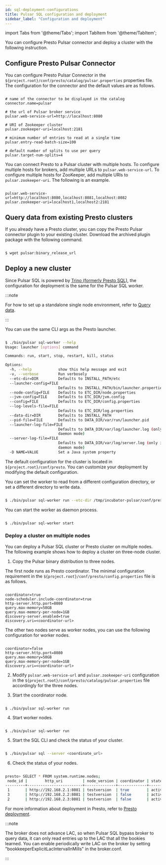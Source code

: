 ```yaml
---
id: sql-deployment-configurations
title: Pulsar SQL configuration and deployment
sidebar_label: "Configuration and deployment"
---
```


import Tabs from '@theme/Tabs';
import TabItem from '@theme/TabItem';


You can configure Presto Pulsar connector and deploy a cluster with the following instruction.

## Configure Presto Pulsar Connector
You can configure Presto Pulsar Connector in the `${project.root}/conf/presto/catalog/pulsar.properties` properties file. The configuration for the connector and the default values are as follows.

```properties

# name of the connector to be displayed in the catalog
connector.name=pulsar

# the url of Pulsar broker service
pulsar.web-service-url=http://localhost:8080

# URI of Zookeeper cluster
pulsar.zookeeper-uri=localhost:2181

# minimum number of entries to read at a single time
pulsar.entry-read-batch-size=100

# default number of splits to use per query
pulsar.target-num-splits=4

```

You can connect Presto to a Pulsar cluster with multiple hosts. To configure multiple hosts for brokers, add multiple URLs to `pulsar.web-service-url`. To configure multiple hosts for ZooKeeper, add multiple URIs to `pulsar.zookeeper-uri`. The following is an example.

```

pulsar.web-service-url=http://localhost:8080,localhost:8081,localhost:8082
pulsar.zookeeper-uri=localhost1,localhost2:2181

```

## Query data from existing Presto clusters

If you already have a Presto cluster, you can copy the Presto Pulsar connector plugin to your existing cluster. Download the archived plugin package with the following command.

```bash

$ wget pulsar:binary_release_url

```

## Deploy a new cluster

Since Pulsar SQL is powered by [Trino (formerly Presto SQL)](https://trino.io), the configuration for deployment is the same for the Pulsar SQL worker. 

:::note

For how to set up a standalone single node environment, refer to [Query data](sql-getting-started). 

:::

You can use the same CLI args as the Presto launcher.

```bash

$ ./bin/pulsar sql-worker --help
Usage: launcher [options] command

Commands: run, start, stop, restart, kill, status

Options:
  -h, --help            show this help message and exit
  -v, --verbose         Run verbosely
  --etc-dir=DIR         Defaults to INSTALL_PATH/etc
  --launcher-config=FILE
                        Defaults to INSTALL_PATH/bin/launcher.properties
  --node-config=FILE    Defaults to ETC_DIR/node.properties
  --jvm-config=FILE     Defaults to ETC_DIR/jvm.config
  --config=FILE         Defaults to ETC_DIR/config.properties
  --log-levels-file=FILE
                        Defaults to ETC_DIR/log.properties
  --data-dir=DIR        Defaults to INSTALL_PATH
  --pid-file=FILE       Defaults to DATA_DIR/var/run/launcher.pid
  --launcher-log-file=FILE
                        Defaults to DATA_DIR/var/log/launcher.log (only in
                        daemon mode)
  --server-log-file=FILE
                        Defaults to DATA_DIR/var/log/server.log (only in
                        daemon mode)
  -D NAME=VALUE         Set a Java system property

```

The default configuration for the cluster is located in `${project.root}/conf/presto`. You can customize your deployment by modifying the default configuration.

You can set the worker to read from a different configuration directory, or set a different directory to write data. 

```bash

$ ./bin/pulsar sql-worker run --etc-dir /tmp/incubator-pulsar/conf/presto --data-dir /tmp/presto-1

```

You can start the worker as daemon process.

```bash

$ ./bin/pulsar sql-worker start

```

### Deploy a cluster on multiple nodes 

You can deploy a Pulsar SQL cluster or Presto cluster on multiple nodes. The following example shows how to deploy a cluster on three-node cluster. 

1. Copy the Pulsar binary distribution to three nodes.

The first node runs as Presto coordinator. The minimal configuration requirement in the `${project.root}/conf/presto/config.properties` file is as follows. 

```properties

coordinator=true
node-scheduler.include-coordinator=true
http-server.http.port=8080
query.max-memory=50GB
query.max-memory-per-node=1GB
discovery-server.enabled=true
discovery.uri=<coordinator-url>

```

The other two nodes serve as worker nodes, you can use the following configuration for worker nodes. 

```properties

coordinator=false
http-server.http.port=8080
query.max-memory=50GB
query.max-memory-per-node=1GB
discovery.uri=<coordinator-url>

```

2. Modify `pulsar.web-service-url` and  `pulsar.zookeeper-uri` configuration in the `${project.root}/conf/presto/catalog/pulsar.properties` file accordingly for the three nodes.

3. Start the coordinator node.

```

$ ./bin/pulsar sql-worker run

```

4. Start worker nodes.

```

$ ./bin/pulsar sql-worker run

```

5. Start the SQL CLI and check the status of your cluster.

```bash

$ ./bin/pulsar sql --server <coordinate_url>

```

6. Check the status of your nodes.

```bash

presto> SELECT * FROM system.runtime.nodes;
 node_id |        http_uri         | node_version | coordinator | state  
---------+-------------------------+--------------+-------------+--------
 1       | http://192.168.2.1:8081 | testversion  | true        | active 
 3       | http://192.168.2.2:8081 | testversion  | false       | active 
 2       | http://192.168.2.3:8081 | testversion  | false       | active

```

For more information about deployment in Presto, refer to [Presto deployment](https://trino.io/docs/current/installation/deployment.html).

:::note

The broker does not advance LAC, so when Pulsar SQL bypass broker to query data, it can only read entries up to the LAC that all the bookies learned. You can enable periodically write LAC on the broker by setting "bookkeeperExplicitLacIntervalInMills" in the broker.conf.

:::

